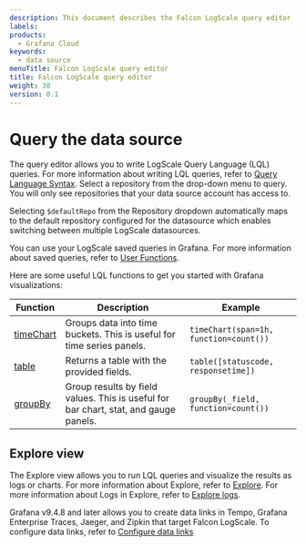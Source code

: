 ```yaml
---
description: This document describes the Falcon LogScale query editor
labels:
products:
  - Grafana Cloud
keywords:
  - data source
menuTitle: Falcon LogScale query editor
title: Falcon LogScale query editor
weight: 30
version: 0.1
---
```


# Query the data source

The query editor allows you to write LogScale Query Language (LQL) queries. For more information about writing LQL queries, refer to [Query Language Syntax](https://library.humio.com/falcon-logscale/syntax.html). Select a repository from the drop-down menu to query. You will only see repositories that your data source account has access to.

Selecting `$defaultRepo` from the Repository dropdown automatically maps to the default repository configured for the datasource which enables switching between multiple LogScale datasources.

You can use your LogScale saved queries in Grafana. For more information about saved queries, refer to [User Functions](https://library.humio.com/falcon-logscale/syntax-function.html#syntax-function-user).

Here are some useful LQL functions to get you started with Grafana visualizations:

| Function                                                                        | Description                                                                          | Example                                |
| ------------------------------------------------------------------------------- | ------------------------------------------------------------------------------------ | -------------------------------------- |
| [timeChart](https://library.humio.com/falcon-logscale/functions-timechart.html) | Groups data into time buckets. This is useful for time series panels.                | `timeChart(span=1h, function=count())` |
| [table](https://library.humio.com/falcon-logscale/functions-table.html)         | Returns a table with the provided fields.                                            | `table([statuscode, responsetime])`    |
| [groupBy](https://library.humio.com/falcon-logscale/functions-groupby.html)     | Group results by field values. This is useful for bar chart, stat, and gauge panels. | `groupBy(_field, function=count())`    |

## Explore view

The Explore view allows you to run LQL queries and visualize the results as logs or charts. For more information about Explore, refer to [Explore](https://grafana.com/docs/grafana/latest/features/explore/). For more information about Logs in Explore, refer to [Explore logs](https://grafana.com/docs/grafana/latest/explore/logs-integration/).

Grafana v9.4.8 and later allows you to create data links in Tempo, Grafana Enterprise Traces, Jaeger, and Zipkin that target Falcon LogScale. To configure data links, refer to [Configure data links](/docs/plugins/grafana-falconlogscale-datasourcelatest/configure#configure-data-links)